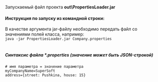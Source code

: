Запускаемый файл проекта <b>out\PropertiesLoader.jar</b>
<h4>Инструкция по запуску из командной строки:</h4>
В качестве аргумента jar-файлу необходимо передать файл со значениями полей класса, например:<br>
<code>java -jar PropertiesLoader.jar Company.properties</code><br>
<br>
<h5>Синтаксис файла *.properties (значение может быть JSON-строкой)</h5>
<code># имя параметра = значение параметра<br></code>
<code>myCompanyName=SuperSoft<br></code>
<code>address={street: Pushkina, house: 15}<br></code>
